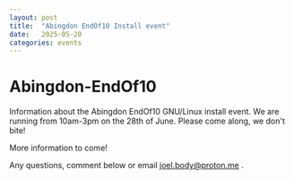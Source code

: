 ```yaml
---
layout: post
title:  "Abingdon EndOf10 Install event"
date:   2025-05-20 
categories: events
---
```


# Abingdon-EndOf10
Information about the Abingdon EndOf10 GNU/Linux install event.
We are running from 10am-3pm on the 28th of June.
Please come along, we don't bite!

  
More information  to come!

Any questions, comment below or email joel.body@proton.me .
